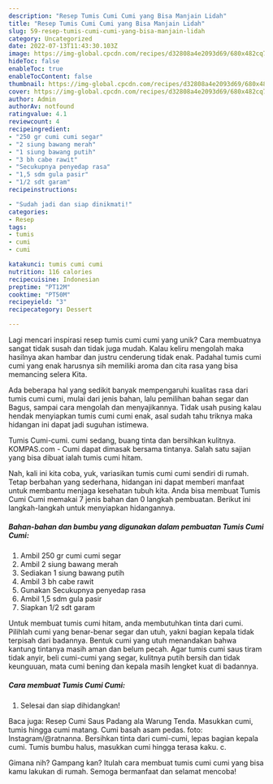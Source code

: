 ```yaml
---
description: "Resep Tumis Cumi Cumi yang Bisa Manjain Lidah"
title: "Resep Tumis Cumi Cumi yang Bisa Manjain Lidah"
slug: 59-resep-tumis-cumi-cumi-yang-bisa-manjain-lidah
category: Uncategorized
date: 2022-07-13T11:43:30.103Z
image: https://img-global.cpcdn.com/recipes/d32808a4e2093d69/680x482cq70/tumis-cumi-cumi-foto-resep-utama.jpg
hideToc: false
enableToc: true
enableTocContent: false
thumbnail: https://img-global.cpcdn.com/recipes/d32808a4e2093d69/680x482cq70/tumis-cumi-cumi-foto-resep-utama.jpg
cover: https://img-global.cpcdn.com/recipes/d32808a4e2093d69/680x482cq70/tumis-cumi-cumi-foto-resep-utama.jpg
author: Admin
authorAv: notfound
ratingvalue: 4.1
reviewcount: 4
recipeingredient:
- "250 gr cumi cumi segar"
- "2 siung bawang merah"
- "1 siung bawang putih"
- "3 bh cabe rawit"
- "Secukupnya penyedap rasa"
- "1,5 sdm gula pasir"
- "1/2 sdt garam"
recipeinstructions:

- "Sudah jadi dan siap dinikmati!"
categories:
- Resep
tags:
- tumis
- cumi
- cumi

katakunci: tumis cumi cumi 
nutrition: 116 calories
recipecuisine: Indonesian
preptime: "PT12M"
cooktime: "PT50M"
recipeyield: "3"
recipecategory: Dessert

---
```





Lagi mencari inspirasi resep tumis cumi cumi yang unik? Cara membuatnya sangat tidak susah dan tidak juga mudah. Kalau keliru mengolah maka hasilnya akan hambar dan justru cenderung tidak enak. Padahal tumis cumi cumi yang enak harusnya sih memiliki aroma dan cita rasa yang bisa memancing selera Kita.





Ada beberapa hal yang sedikit banyak mempengaruhi kualitas rasa dari tumis cumi cumi, mulai dari jenis bahan, lalu pemilihan bahan segar dan Bagus, sampai cara mengolah dan menyajikannya. Tidak usah pusing kalau hendak menyiapkan tumis cumi cumi enak,      asal sudah tahu triknya maka hidangan ini dapat jadi suguhan istimewa.














Tumis Cumi-cumi. cumi sedang, buang tinta dan bersihkan kulitnya. KOMPAS.com - Cumi dapat dimasak bersama tintanya. Salah satu sajian yang bisa dibuat ialah tumis cumi hitam.






Nah, kali ini kita coba, yuk, variasikan tumis cumi cumi sendiri di rumah. Tetap berbahan yang sederhana, hidangan ini dapat memberi manfaat untuk membantu menjaga kesehatan tubuh kita. Anda bisa membuat Tumis Cumi Cumi memakai 7 jenis bahan dan 0 langkah pembuatan. Berikut ini langkah-langkah untuk menyiapkan hidangannya.

<!--inarticleads1-->

##### Bahan-bahan dan bumbu yang digunakan dalam pembuatan Tumis Cumi Cumi:

1. Ambil 250 gr cumi cumi segar
1. Ambil 2 siung bawang merah
1. Sediakan 1 siung bawang putih
1. Ambil 3 bh cabe rawit
1. Gunakan Secukupnya penyedap rasa
1. Ambil 1,5 sdm gula pasir
1. Siapkan 1/2 sdt garam


Untuk membuat tumis cumi hitam, anda membutuhkan tinta dari cumi. Pilihlah cumi yang benar-benar segar dan utuh, yakni bagian kepala tidak terpisah dari badannya. Bentuk cumi yang utuh menandakan bahwa kantung tintanya masih aman dan belum pecah. Agar tumis cumi saus tiram tidak anyir, beli cumi-cumi yang segar, kulitnya putih bersih dan tidak keunguuan, mata cumi bening dan kepala masih lengket kuat di badannya. 

<!--inarticleads2-->

##### Cara membuat Tumis Cumi Cumi:


1. Selesai dan siap dihidangkan!

Baca juga: Resep Cumi Saus Padang ala Warung Tenda. Masukkan cumi, tumis hingga cumi matang. Cumi basah asam pedas. foto: Instagram/@ratnanna. Bersihkan tinta dari cumi-cumi, lepas bagian kepala cumi. Tumis bumbu halus, masukkan cumi hingga terasa kaku. c. 

Gimana nih? Gampang kan? Itulah cara membuat tumis cumi cumi yang bisa kamu lakukan di rumah. Semoga bermanfaat dan selamat mencoba!
